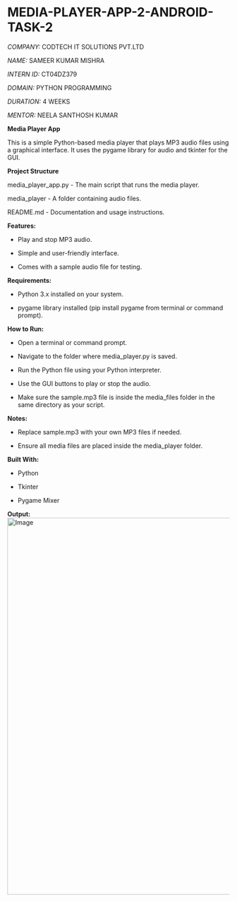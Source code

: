 # MEDIA-PLAYER-APP-2-ANDROID-TASK-2

*COMPANY:* CODTECH IT SOLUTIONS PVT.LTD

*NAME:* SAMEER KUMAR MISHRA

*INTERN ID:* CT04DZ379

*DOMAIN:* PYTHON PROGRAMMING

*DURATION:* 4 WEEKS

*MENTOR:* NEELA SANTHOSH KUMAR



**Media Player App**

This is a simple Python-based media player that plays MP3 audio files using a graphical interface. It uses the pygame library for audio and tkinter for the GUI.


**Project Structure**

media_player_app.py - The main script that runs the media player.

  media_player - A folder containing audio files.

README.md - Documentation and usage instructions.


**Features:**

- Play and stop MP3 audio.

- Simple and user-friendly interface.

- Comes with a sample audio file for testing.


**Requirements:**

- Python 3.x installed on your system.

- pygame library installed (pip install pygame from terminal or command prompt).


**How to Run:**

- Open a terminal or command prompt.

- Navigate to the folder where media_player.py is saved.

- Run the Python file using your Python interpreter.

- Use the GUI buttons to play or stop the audio.

- Make sure the sample.mp3 file is inside the media_files folder in the same directory as your script.


**Notes:**

- Replace sample.mp3 with your own MP3 files if needed.

- Ensure all media files are placed inside the media_player folder.


**Built With:**

- Python

- Tkinter

- Pygame Mixer


**Output:**
<img width="972" height="855" alt="Image" src="https://github.com/user-attachments/assets/16e3f375-e0ac-499a-a0e3-a3be0be06457" />


